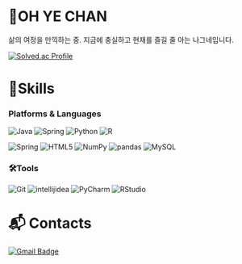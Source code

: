 # 🌱OH YE CHAN 
삶의 여정을 만끽하는 중. 지금에 충실하고 현재를 즐길 줄 아는 나그네입니다.
<!--[![Hits](https://hits.seeyoufarm.com/api/count/incr/badge.svg?url=https%3A%2F%2Fgithub.com%2Foycoyj2&count_bg=%23703EB1&title_bg=%23555555&icon=&icon_color=%23E7E7E7&title=today&edge_flat=false)](https://hits.seeyoufarm.com)-->

<!--![Yechan's GitHub stats](https://github-readme-stats.vercel.app/api?username=Yechan&show_icons=true&theme=great-gatsby)-->
[![Solved.ac Profile](http://mazassumnida.wtf/api/v2/generate_badge?boj=oycoyj2)](https://solved.ac/oycoyj2/)

# 💪Skills
### Platforms & Languages
![Java](https://img.shields.io/badge/Java-007396.svg?&style=for-the-badge&logo=Java&logoColor=white)
![Spring](https://img.shields.io/badge/Spring-6DB33F.svg?&style=for-the-badge&logo=Spring&logoColor=white)
![Python](https://img.shields.io/badge/Python-3776AB.svg?&style=for-the-badge&logo=Python&logoColor=white)
![R](https://img.shields.io/badge/R-276DC3.svg?&style=for-the-badge&logo=R&logoColor=white)

![Spring](https://img.shields.io/badge/Spring-6DB33F.svg?&style=for-the-badge&logo=Spring&logoColor=white)
![HTML5](https://img.shields.io/badge/HTML5-E34F26.svg?&style=for-the-badge&logo=HTML5&logoColor=white)
![NumPy](https://img.shields.io/badge/NumPy-013243.svg?&style=for-the-badge&logo=Numpy&logoColor=white)
![pandas](https://img.shields.io/badge/pandas-150458.svg?&style=for-the-badge&logo=pandas&logoColor=white)
![MySQL](https://img.shields.io/badge/MySQL-4479A1.svg?&style=for-the-badge&logo=MySQL&logoColor=white)

### 🛠️Tools
![Git](https://img.shields.io/badge/Git-F05032.svg?&style=for-the-badge&logo=Git&logoColor=white)
![intellijidea](https://img.shields.io/badge/intellij%20IDEA-000000.svg?&style=for-the-badge&logo=intellij%20IDEA&logoColor=white)
![PyCharm](https://img.shields.io/badge/PyCharm-000000.svg?&style=for-the-badge&logo=Pycharm&logoColor=white)
![RStudio](https://img.shields.io/badge/RStudio-75AADB.svg?&style=for-the-badge&logo=RStudio&logoColor=white)

# :mailbox_with_mail: Contacts
[![Gmail Badge](https://img.shields.io/badge/Gmail-d14836?style=flat-square&logo=Gmail&logoColor=white&link=mailto:oycoyj2@gmail.com)](mailto:kimsh1691@gmail.com)

<!--
**oycoyj2/oycoyj2** is a ✨ _special_ ✨ repository because its `README.md` (this file) appears on your GitHub profile.

Here are some ideas to get you started:

- 🔭 I’m currently working on ...
- 🌱 I’m currently learning ...
- 👯 I’m looking to collaborate on ...
- 🤔 I’m looking for help with ...
- 💬 Ask me about ...
- 📫 How to reach me: ...
- 😄 Pronouns: ...
- ⚡ Fun fact: ...
-->
